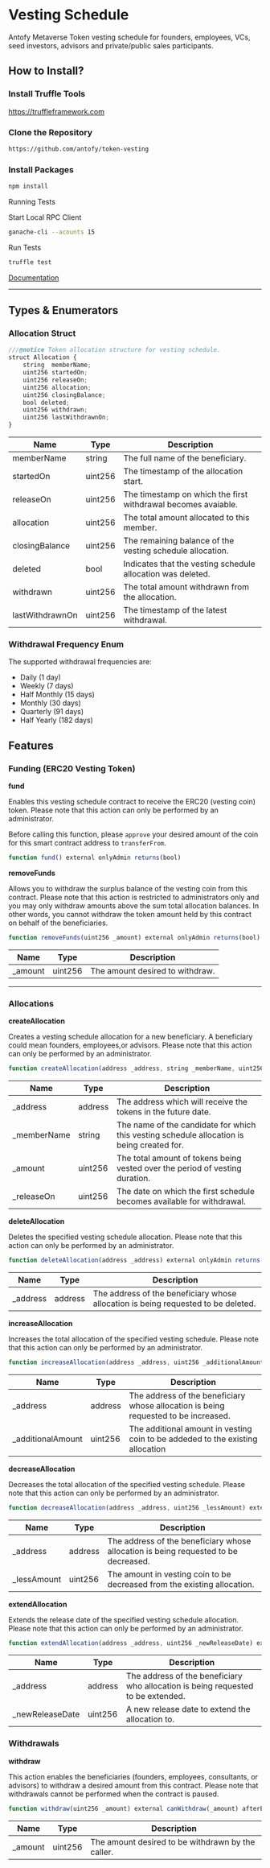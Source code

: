 # Vesting Schedule
Antofy Metaverse Token vesting schedule for founders, employees, VCs, seed investors, advisors and private/public sales participants.

## How to Install?

### Install Truffle Tools

https://truffleframework.com

### Clone the Repository

```sh
https://github.com/antofy/token-vesting
```

### Install Packages

```sh
npm install
```

Running Tests

Start Local RPC Client

```sh
ganache-cli --acounts 15
```

Run Tests

```sh
truffle test
```

[Documentation](docs/VestingSchedule.md)

---

## Types & Enumerators

### Allocation Struct

```js
///@notice Token allocation structure for vesting schedule.
struct Allocation {
    string  memberName;
    uint256 startedOn;
    uint256 releaseOn;
    uint256 allocation;
    uint256 closingBalance;
    bool deleted;
    uint256 withdrawn;
    uint256 lastWithdrawnOn;
}
```

| Name        | Type           | Description  |
| ------------- |------------- | -----|
| memberName | string | The full name of the beneficiary. |
| startedOn | uint256 | The timestamp of the allocation start. |
| releaseOn | uint256 | The timestamp on which the first withdrawal becomes avaiable.  |
| allocation | uint256 | The total amount allocated to this member.  |
| closingBalance | uint256 | The remaining balance of the vesting schedule allocation. |
| deleted | bool | Indicates that the vesting schedule allocation was deleted.   |
| withdrawn | uint256 | The total amount withdrawn from the allocation.  |
| lastWithdrawnOn | uint256 |  The timestamp of the latest withdrawal.  |

### Withdrawal Frequency Enum

The supported withdrawal frequencies are:

- Daily (1 day)
- Weekly (7 days)
- Half Monthly (15 days)
- Monthly (30 days)
- Quarterly (91 days)
- Half Yearly (182 days)


## Features

### Funding (ERC20 Vesting Token)

**fund**

Enables this vesting schedule contract to receive the ERC20 (vesting coin) token. Please note that this action can only be performed by an administrator.

Before calling this function, please `approve` your desired amount of the coin for this smart contract address to `transferFrom`.

```js
function fund() external onlyAdmin returns(bool)
```

**removeFunds**

Allows you to withdraw the surplus balance of the vesting coin from this contract. Please note that this action is restricted to administrators only and you may only withdraw amounts above the sum total allocation balances. In other words, you cannot withdraw the token amount held by this contract on behalf of the beneficiaries.

```js
function removeFunds(uint256 _amount) external onlyAdmin returns(bool)
```


| Name        | Type           | Description  |
| ------------- |------------- | -----|
| _amount | uint256 | The amount desired to withdraw. |


----

### Allocations

**createAllocation**

Creates a vesting schedule allocation for a new beneficiary. A beneficiary could mean founders, employees,or advisors. Please note that this action can only be performed by an administrator.


```js
function createAllocation(address _address, string _memberName, uint256 _amount, uint256 _releaseOn) external onlyAdmin returns(bool)
```


| Name        | Type           | Description  |
| ------------- |------------- | -----|
| _address | address | The address which will receive the tokens in the future date. |
| _memberName | string | The name of the candidate for which this vesting schedule allocation is being created for. |
| _amount | uint256 | The total amount of tokens being vested over the period of vesting duration. |
| _releaseOn | uint256 | The date on which the first schedule becomes available for withdrawal. |

**deleteAllocation**

Deletes the specified vesting schedule allocation. Please note that this action can only be performed by an administrator.

```js
function deleteAllocation(address _address) external onlyAdmin returns(bool)
```

| Name        | Type           | Description  |
| ------------- |------------- | -----|
| _address | address | The address of the beneficiary whose allocation is being requested to be deleted. |


**increaseAllocation**

Increases the total allocation of the specified vesting schedule. Please note that this action can only be performed by an administrator.

```js
function increaseAllocation(address _address, uint256 _additionalAmount) external onlyAdmin returns(bool)
```

| Name        | Type           | Description  |
| ------------- |------------- | -----|
| _address | address | The address of the beneficiary whose allocation is being requested to be increased. |
| _additionalAmount | uint256 | The additional amount in vesting coin to be addeded to the existing allocation |


**decreaseAllocation**

Decreases the total allocation of the specified vesting schedule. Please note that this action can only be performed by an administrator.

```js
function decreaseAllocation(address _address, uint256 _lessAmount) external onlyAdmin returns(bool)
```


| Name        | Type           | Description  |
| ------------- |------------- | -----|
| _address | address | The address of the beneficiary whose allocation is being requested to be decreased. |
| _lessAmount | uint256 | The amount in vesting coin to be decreased from the existing allocation. |


**extendAllocation**

Extends the release date of the specified vesting schedule allocation. Please note that this action can only be performed by an administrator.

```js
function extendAllocation(address _address, uint256 _newReleaseDate) external onlyAdmin returns(bool)
```


| Name        | Type           | Description  |
| ------------- |------------- | -----|
| _address | address | The address of the beneficiary who allocation is being requested to be extended. |
| _newReleaseDate | uint256 | A new release date to extend the allocation to. |


### Withdrawals

**withdraw**

This action enables the beneficiaries (founders, employees, consultants, or advisors) to withdraw a desired amount from this contract. Please note that withdrawals cannot be performed when the contract is paused.


```js
function withdraw(uint256 _amount) external canWithdraw(_amount) afterEarliestWithdrawalDate whenNotPaused returns(bool)
```

| Name        | Type           | Description  |
| ------------- |------------- | -----|
| _amount | uint256 | The amount desired to be withdrawn by the caller. |


